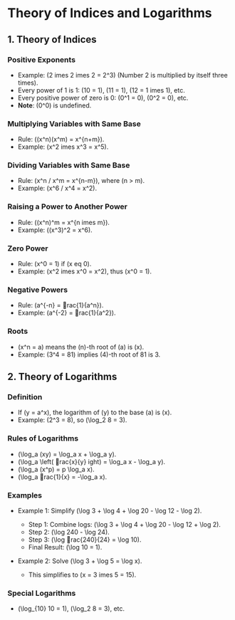 
# Theory of Indices and Logarithms

## 1. Theory of Indices

### Positive Exponents
- Example: \(2 	imes 2 	imes 2 = 2^3\) (Number 2 is multiplied by itself three times).
- Every power of 1 is 1: \(10 = 1\), \(11 = 1\), \(12 = 1 	imes 1\), etc.
- Every positive power of zero is 0: \(0^1 = 0\), \(0^2 = 0\), etc. 
- **Note**: \(0^0\) is undefined.

### Multiplying Variables with Same Base
- Rule: \((x^n)(x^m) = x^{n+m}\).
- Example: \(x^2 	imes x^3 = x^5\).

### Dividing Variables with Same Base
- Rule: \(x^n / x^m = x^{n-m}\), where \(n > m\).
- Example: \(x^6 / x^4 = x^2\).

### Raising a Power to Another Power
- Rule: \((x^n)^m = x^{n 	imes m}\).
- Example: \((x^3)^2 = x^6\).

### Zero Power
- Rule: \(x^0 = 1\) if \(x 
eq 0\).
- Example: \(x^2 	imes x^0 = x^2\), thus \(x^0 = 1\).

### Negative Powers
- Rule: \(a^{-n} = rac{1}{a^n}\).
- Example: \(a^{-2} = rac{1}{a^2}\).

### Roots
- \(x^n = a\) means the \(n\)-th root of \(a\) is \(x\).
- Example: \(3^4 = 81\) implies \(4\)-th root of 81 is 3.

## 2. Theory of Logarithms

### Definition
- If \(y = a^x\), the logarithm of \(y\) to the base \(a\) is \(x\).
- Example: \(2^3 = 8\), so \(\log_2 8 = 3\).

### Rules of Logarithms
- \(\log_a (xy) = \log_a x + \log_a y\).
- \(\log_a \left( rac{x}{y} ight) = \log_a x - \log_a y\).
- \(\log_a (x^p) = p \log_a x\).
- \(\log_a rac{1}{x} = -\log_a x\).

### Examples
- Example 1: Simplify \(\log 3 + \log 4 + \log 20 - \log 12 - \log 2\).
    - Step 1: Combine logs: \(\log 3 + \log 4 + \log 20 - \log 12 + \log 2\).
    - Step 2: \(\log 240 - \log 24\).
    - Step 3: \(\log rac{240}{24} = \log 10\).
    - Final Result: \(\log 10 = 1\).

- Example 2: Solve \(\log 3 + \log 5 = \log x\).
    - This simplifies to \(x = 3 	imes 5 = 15\).

### Special Logarithms
- \(\log_{10} 10 = 1\), \(\log_2 8 = 3\), etc.
